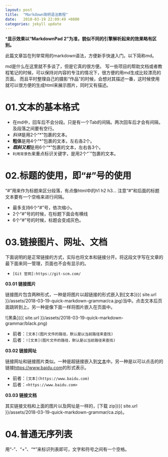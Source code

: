 ```yaml
---
layout: post
title:  "Markdown简明语法教程"
date:   2018-03-19 22:09:49 +0800
categories: jekyll update
---
```

***显示效果以“MarkdownPad 2”为准，貌似不同的引擎解析起来的效果略有区别。**

此篇文章旨在列举常用的markdown语法，方便新手快速入门。以下简称md。

md是什么在这里就不多谈了，但是它真的很方便。
写一些项目的帮助文档或者教程笔记的时候，可以保持对内容的专注的情况下，很方便的用md生成比较漂亮的页面。
而且平时整理自己的摄影“作品”的时候，会想对其描述一番，这时候使用就可以很方便的生成html来展示图片，同时又有描述。

# 01.文本的基本格式
 - 在md中，回车后不会分段。只是有一个Tab的间隔。两次回车后才会有间隔，及段落之间要有空行。
 - *斜体*是用2个“*”包裹的文本。
 - **粗体**是用4个“*”包裹的文本，左右各2个。
 - ***既斜又粗***是用6个“*”包裹的文本，左右各3个。
 - `利用背景色`来重点标识关键字，是用2个“`”包裹的文本。

# 02.标题的使用，即“#”号的使用
“#”用来作为标题来区分段落，有点像html中的h1 h2 h3... 注意“#”和后面的标题文本要有一个空格来进行间隔。 
- 最多支持6个“#”号，依次缩小。
- 2个“#”号的时候，在标题下面会有横线
- 6个“#”号的时候，标题会变成灰色。

# 03.链接图片、网址、文档
下面说明的是正常链接的方式，实际也将文本和链接分开。将这段文字写在文章的最下面来同一管理，页面也不会有显示的。
 - `[Git 官网]:https://git-scm.com/`

**03.01 链接图片**

链接图片包含两种形式，一种是将图片以超链接的形式嵌入到[文本]({{ site.url }}/assets/2018-03-19-quick-markdown-grammar/ca.jpg)当中。点击文本后页面跳转到上。另一种是像下面一样将图片嵌入在页面中。

![黑条]({{ site.url }}/assets/2018-03-19-quick-markdown-grammar/black.png)
 - 前者：`[文本](图片文件的路径，默认是以当前路径来查找)`
 - 后者：`![文本](图片文件的路径，默认是以当前路径来查找)`

**03.02 链接网址**

链接网址和链接图片类似。一种是超链接嵌入到[文本](https://www.baidu.com)中。另一种是以可以点击的的链接<https://www.baidu.com>的形式表示。
 - 前者：`[文本](https://www.baidu.com)`
 - 后者：`<https://www.baidu.com>`

**03.03 链接文档**

其实链接文档和上面的图片以及网址是一样的，[下载 zip]({{ site.url }}/assets/2018-03-19-quick-markdown-grammar/ca.zip)。

# 04.普通无序列表
用“-”、“+”、“*”来标识列表即可，文字和符号之间有一个空格。